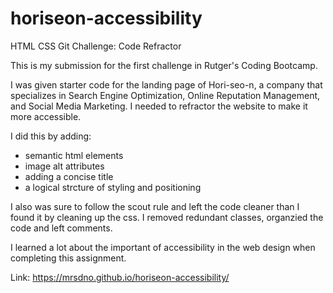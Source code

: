 # horiseon-accessibility

HTML CSS Git Challenge: Code Refractor

This is my submission for the first challenge in Rutger's Coding Bootcamp.

I was given starter code for the landing page of Hori-seo-n, a company that specializes in Search Engine Optimization, Online Reputation Management, and Social Media Marketing. I needed to refractor the website to make it more accessible. 

I did this by adding:
 - semantic html elements
 - image alt attributes
 - adding a concise title
 - a logical strcture of styling and positioning

 I also was sure to follow the scout rule and left the code cleaner than I found it by cleaning up the css. I removed redundant classes, organzied the code and left comments.

I learned a lot about the important of accessibility in the web design when completing this assignment.
 
Link: https://mrsdno.github.io/horiseon-accessibility/
